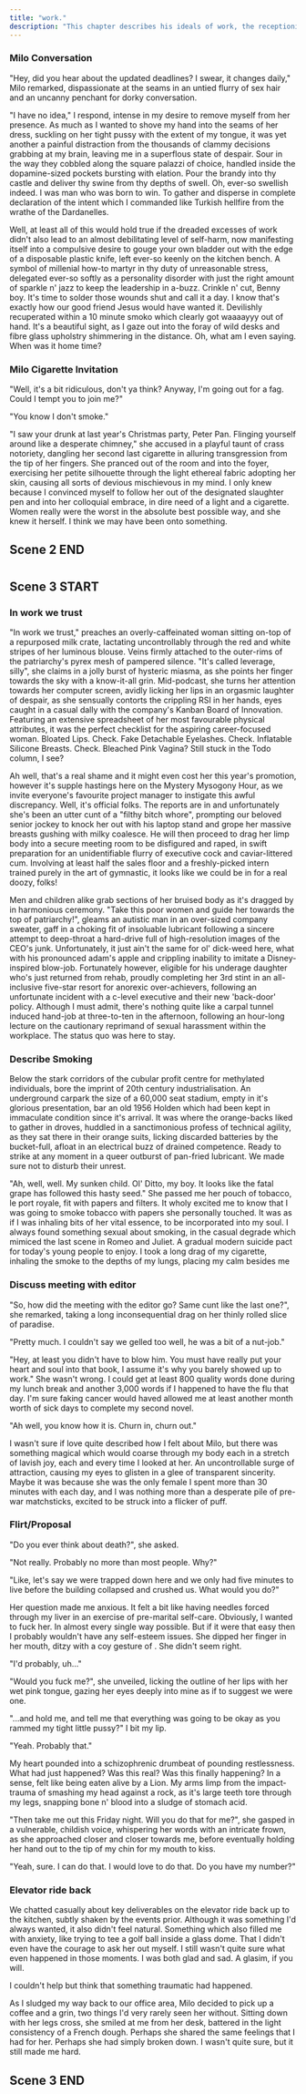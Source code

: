 ```yaml
---
title: "work."
description: "This chapter describes his ideals of work, the receptionist, his workplace, his job, his love for Milo, date with Milo."
---
```


<!--
## Scene 1 START

### Work Introduction

In work we trust. A plutocratic orgy of totalitarian devastation. This week's solution to the rampant "black" problem. Mornin' coffee. Mornin' wank. Mornin' grain. Margarine's tainted folly of hardened bliss, as your fingers attempt to pry the vogue from your eyes with a pompadour pickaxe. The diabolical mud seeps from your gums and into the heart of your Special-K, programming you into an undying commitment of useful, well-behaved utility. Shuckle up, bucko. It's time to cradle the flair.

### Touch Upon Editor Meeting

Following this morning's disastrous ousting with the editor, I was truly in no mood to sort paper, snort chaffer, nor entertain the upper soiree with my two-time tap-plastic beat. What I truly wanted was a gun and a live-animal to contest with. An outlet to express my debilitating sorrow, as I empty an entire magazine of 5.56 mm hollow point rounds into the mouth of a docile four-legged creature, preferably in front of it's own fawn. The hostess would then announce me 'Big Akimbo' in honorary procession, as I stand there victorious in an uncompromising vision of success against the hardened tyranny of moral expectation. It's shrapnel-imbued carcass, to be chewed and held by it's hobble ears, compressed and violently ripped apart in a slobbering gob of ravioli slosh. It's coursing blood staining the white-righteous chastity of my teeth, as I grin awkwardly into the sun to be captured in a photographic memorium for future generations to inspire. Clearly, I was starving.

### Stuck Outside

I couldn't help but stare at the foreboding glass doors barring me from performing today's financial execution. The ruffle of my coat, reeking of the emulsified smells of pork and chive from the oriental dive bar earlier. My work pass misplaced, perhaps retrieved by a sultry Mr. Ming who had discovered something precious near our table, pawning it as an ancient barbaric relic from the West. Although truth be told, I never quite knew where my pass was at any given moment. It was in a constant state of flux, laying dormant on my kitchen bench one moment, not a trace of it to be found the next. And yet it would always somehow reveal itself in the aftermath of the crisis, just when I no longer required it. Dazed and confused in the acidic garging of my famished stomach, I had no choice other than to consult the pea-sized grain of rationality that hadn't yet been consumed by the creeping anxiety confiscating my abiilty to cruise.

Was it in my best interest to force my way through the threshold in a sheer act of terrorism; an ode towards my fanatic desire for "C-A-P-I-T-A-L-I-S-M"? Where were the freely-available messenger pigeons at this time of day, needlessly vain in their help and counselling in these dreary times of need? Perhaps the reasonable thing to do was call my boss, and pretend as if I'd caught some sort of medieval disease which prevented me from understanding the core fundamentals of spreadsheet duress. Ah, yes. A fine day's work is never truly over, as we embrace the dibble-dabble affair that conspires to dribble you in the nonsensical pleasure of well-organised crime, lesser to the pagan beliefs you uphold as gospel upon God's almighty vision. A mechanical duet featuring your absolute best face in an air-tight vacuum of outstanding perfection, mired upon a palette of plastic purple laminate, suitably moulded into tiny matchsticks for your mouth to align. "Half a matchstick each day keeps ol' Maggie away from clutching ye ol' heart monitor!", murmurs a fading voice in the back of my mind, somewhat delirious in the poorly-received intention gushing from my skull.

### Milo Introduction

"I'm guessing you forgot your pass, again," approaches a pathless voice from the wide-open carpark fronting the technological fortress of torture and caress. Judging by the snark prelude that emanated from the tainted wisp of her words, there was no doubt in my mind it was Milo. The goddess of whim. The principal subject of my internet search history. Licorice whore. I truly wanted nothing more than to grab her astringent curls and fuck her senseless on the crumbling asphalt below, until the cataracts in her eyes bled a fantastic green. Maybe next Sunday, I thought to myself. In a universe far, far away.

"I guess I have indeed," pranced the anxious hubris of my mouth, as I stood there slightly enamoured with her presence, the thick drape of her body shrouded in the ripped veil of a velvet rouge dress, only for my imagination to see. Her piercing Armenian eyes. The luna compulsiveness of her shrill eyebrows. Ready to lure, attract and quander at any given moment. Her figure, as slender and as elusive as the strands of time itself. Emancipated in a deformed stock of cigarette ash and compact opulence. It was everything my tongue envisioned, and more. A coarse bounty of decaying sexuality, involving her honey-drenched touch wrapped in a fine silk lace, designed to twist and churn the senses into a debauchery of tautologically impossible shapes. She was a casual fuck at an underfunded rehab clinic, cum dripping thin in a shower of condemning misery. Another arduous topic to discuss with my therapist, who likely would have disapproved the past 3 minutes 23 seconds of my existence. Love be told.

What made Milo special, aside from my ardent obsession with her, was that she was a bipolar baby. Goldilock's manic retardant. The world's saddest poker face. One minute she would be ecstatic, bouncing around the walls, offering your hand in marriage. Then soon there-after, she would be found underneath the staircase, wrists slashed in a stain of mascara quivering from her veins. Maybe I was attracted to the inifinite possibility of her character. The boundless sexual anonmity of her malfunctioning brain. Clearly I was a desperate fool and my therapist insisted that I shouldn't romanticise mental illness, although I couldn't quite shake the clarity it provided me with. She appeared to be in a manic mood today. It's probably why she kissed me on the cheek as she disappeared into the building, leaving me ablush in an infatuated heave of exhilaration. My fantasy land worried me.

## Scene 1 END

#

## Scene 2 START

### Describe Building

Through the bright cellophane interiors of the refurbished lobby and into the preliminary trust of the mind, laid what was known within the company as the Machine of Profit™. A delectable prophecy which bore the deceased flesh of a prominent entrepeneur. It existed as the life and blood of the accord, which all employees were expected to hold in the highest esteem. Through prayer and worship, the ancient artifact existed to provide purpose to it's subjects, communicating it's intent via the extensive network of viridian tubes which ran through the hollow walls of this building, abrassive in their function of prodigal delegation. NOW. JUMP. DOWN. DOWN. DOWN. And in a swift hivemind of unconcerning urgency, thousands of helpless bodies plunge from their desk-side windows and onto the carpark below, caught in a cacophony of audible nightmare. Apparently, it didn't care much for sentimentality.

### Describe Receptionist

At the other end of the lobby, were an impressive assortment of exotic Pruvian vines, latching themselves in an entwined ensemble of endless tranquility, trained to entangle the company's logo in vivid detail. And on an isolated desk ahead, behind a custom wood finish with a bit of slut, sat the receptionist. A messy ball of anxious wool and tangled cat hair, stunned in the bright pink, yellow and orange knitted jumpers she would praise all over her voluptuous body. A small personality trapped behind a over-sized smile of self-conscious proportions. Hidden within a desecrated tub of Neopolitan ice-cream she kept beneath her bed, unsparingly finished without even a trace of dairy to harm the lactose-intolerant cells of a lukemia child. Of course, I also wanted to fuck her too, but it was a detail which would blur into every woman I would ever meet. Except for my mother, of course.

"Good morning!", I blast at her face with a burst of viagra, trying my best to sound like a paid all-inclusive trip to the Bahamas.

"You know you already said good morning earlier, right? Not to mention, it's already mid-afternoon, pucker." Well, I suppose it wasn't as bad as it could have been. There was no shame in being a quirky wall-flower, aloof in my nonchalant intricacies and non-ironic love for organic gardening. Perhaps my overarching stupidity would eventually lead to a romantic date on a sunset promenade with thy lovely receptionist, our dinner to be candle-lit in serene curiosity, followed by a weekend of uninspired sex with a strap-on and an intense fear of syphillis. Certainly, I didn't think of myself as something desirable. Something to be cherished, in the same way that I felt women were to be cherished. Perhaps it was an extension of the self-hate that I felt for myself, the unfortunate paradox of being Asian. Too racist to fuck our own kind, yet too demanding to accept anything else than a perfect SAT score. Perhaps I simply didn't care, in my infinite virtual fantasy-land of cum and gore, soiled in a heap of used panties and degraded women. At the very least, it was a good enough deal to keep myself from crying on weekends, sometimes.

### Orange back, Blue back

"Oh right, I had no idea," I remarked towards the receptionist, tattered in an unconvincing smirk of insolence, my two opposable thumbs pointed up in a jovial haste of discretion, as I paced away from the situation in a blitzkrieg of dirty thoughts and deranged requirements. Through the vast cavern of the office kitchen, the kaleidoscopic walls blended themselves into a tangerine muse of teak stripes and amusing spaces, as I observe a man glass another co-worker with a kumbutcha bottle, throwing his swank body against an indoor vending machine. Certainly, the office had a habit of revealing itself in the on-going tension between the two predominant factions holding our paychecks in unison. According to the company manual, you were either an orange-back or a blue-back. A bottom-feeder or cut-throat liar. Usually it was obvious who was who, but it was those who blurred the lines of liquidity who truly left you afraid.

The orange-backs maintained the Machine of Profit™. Hardened loyalists with an obsessive personality of the highest degree. Fanatic in their pursuit for operational perfection, every single aspect of the Machine of Profit™ was documented, studied and lauded over in an entire library full of arcane functions. Tested and praised for their striking simulation of reality. Thrifty scavengers with a gifted sense of time, orange-backs had been known to survive for weeks on end, purely from the enamating moisture from their chipboard desks. An ability which allowed them to work for days on end, without even a puddle of cue to contrive. An introverted cog of divine certification and befuddled self-esteem, they were the ultimate servants to the establishment, vaticinal in their ability to optimise even the most basic of algorithms. Also the company's longest serving employee, the orange-backs where lead by a pale autistic child who bore tiny little keyboards for fingers, who demanded to have his frail body fused into the machine, dependent upon it's operation for his survival. He was known as the Son of Machine™.

The blue-backs on the other hand were the very source of the Machine of Profit™ itself. Privileged emissaries whom kept it's precious profits flowing, in a ritual sacrifice known as the accordance. At the precise dot of every hour, two blue-backs would be chosen from the chantry by the High Priest of Profit™, where they would simultaneously slit theirs wrists to provide sustainance to the ever-growing profit flowing from the machine's glowing aura of surfeit. Their bodies, stripped of all necessity and rubbed with a diamond adhesive of grandoise pomposity, were to be fed into the machine to be conjoined into company credits. A beautiful death in the eyes of the communion, happy to be churned into profit for the greater good of the cause. It was the sole duty of the blue-back to churn, and a be churned; their cheer awash with a twady vigour which kept their faces in deep attention with the profit which made them whole. Together with the orange-backs, they worked tireless to ensure that the profit ran aflush, and their chains remained well-lubricated for the Machine of Profit™ to judge.

### Describe Desk

Admittedly, I didn't really understand the whole she-bang, as it were. I barely even wanted to be here. I was nothing more than a sloucher with a dip in his walk. Another leech in the system to be powdered in caesin and stashed away come tax time. Neither useful, nor indispensible. A self-sustaining pile of inconsistent trouble, enough to make my existence seem worthwhile, yet not too out-of-order to appear painful. Another drifter with a sock for a shoe, cause the paper simply ain't gonna push itself, honey. Finally, I reached my desk. In the fluorscent blindness of the overhead lights, the refraction of the sun beamed it's warm hues onto the cluttered mess preoccupying my desk. A welcome touch to the hundreds of unanswered emails lurking within my mailbox, sizzling in the bask of the great big ball in the sky. It was an accepted fact that warmth was a commodity in this office. Forever displaced by the orange-back's desire to be thawed into a flawless image of cognnitive certainty, and the blue-back's inherent misandry for molten cleansing. Pushing aside a folder of printed pamphlets from last year's #excite conference, ironically the most boring 2-day retreat any single person could have ever experienced, I sat patiently in my chair, just about ready to get right back up and head home. -->


### Milo Conversation

"Hey, did you hear about the updated deadlines? I swear, it changes daily," Milo remarked, dispassionate at the seams in an untied flurry of sex hair and an uncanny penchant for dorky conversation.

"I have no idea," I respond, intense in my desire to remove myself from her presence. As much as I wanted to shove my hand into the seams of her dress, suckling on her tight pussy with the extent of my tongue, it was yet another a painful distraction from the thousands of clammy decisions grabbing at my brain, leaving me in a superflous state of despair. Sour in the way they cobbled along the square palazzi of choice, handled inside the dopamine-sized pockets bursting with elation. Pour the brandy into thy castle and deliver thy swine from thy depths of swell. Oh, ever-so swellish indeed. I was man who was born to win. To gather and disperse in complete declaration of the intent which I commanded like Turkish hellfire from the wrathe of the Dardanelles.

Well, at least all of this would hold true if the dreaded excesses of work didn't also lead to an almost debilitating level of self-harm, now manifesting itself into a compulsive desire to gouge your own bladder out with the edge of a disposable plastic knife, left ever-so keenly on the kitchen bench. A symbol of millenial how-to martyr in thy duty of unreasonable stress, delegated ever-so softly as a personality disorder with just the right amount of sparkle n' jazz to keep the leadership in a-buzz. Crinkle n' cut, Benny boy. It's time to solder those wounds shut and call it a day. I know that's exactly how our good friend Jesus would have wanted it. Devilishly recuperated within a 10 minute smoko which clearly got waaaayyy out of hand. It's a beautiful sight, as I gaze out into the foray of wild desks and fibre glass upholstry shimmering in the distance. Oh, what am I even saying. When was it home time?

### Milo Cigarette Invitation

"Well, it's a bit ridiculous, don't ya think? Anyway, I'm going out for a fag. Could I tempt you to join me?"

"You know I don't smoke."

"I saw your drunk at last year's Christmas party, Peter Pan. Flinging yourself around like a desperate chimney," she accused in a playful taunt of crass notoriety, dangling her second last cigarette in alluring transgression from the tip of her fingers. She pranced out of the room and into the foyer, exercising her petite silhouette through the light ethereal fabric adopting her skin, causing all sorts of devious mischievous in my mind. I only knew because I convinced myself to follow her out of the designated slaughter pen and into her colloquial embrace, in dire need of a light and a cigarette. Women really were the worst in the absolute best possible way, and she knew it herself. I think we may have been onto something.

## Scene 2 END

#

## Scene 3 START


### In work we trust

"In work we trust," preaches an overly-caffeinated woman sitting on-top of a repurposed milk crate, lactating uncontrollably through the red and white stripes of her luminous blouse. Veins firmly attached to the outer-rims of the patriarchy's pyrex mesh of pampered silence. "It's called leverage, silly", she claims in a jolly burst of hysteric miasma, as she points her finger towards the sky with a know-it-all grin. Mid-podcast, she turns her attention towards her computer screen, avidly licking her lips in an orgasmic laughter of despair, as she sensually contorts the crippling RSI in her hands, eyes caught in a casual dally with the company's Kanban Board of Innovation. Featuring an extensive spreadsheet of her most favourable physical attributes, it was the perfect checklist for the aspiring career-focused woman. Bloated Lips. Check. Fake Detachable Eyelashes. Check. Inflatable Silicone Breasts. Check. Bleached Pink Vagina? Still stuck in the Todo column, I see?

Ah well, that's a real shame and it might even cost her this year's promotion, however it's supple hastings here on the Mystery Mysogony Hour, as we invite everyone's favourite project manager to instigate this awful discrepancy. Well, it's official folks. The reports are in and unfortunately she's been an utter cunt of a "filthy bitch whore", prompting our beloved senior jockey to knock her out with his laptop stand and grope her massive breasts gushing with milky coalesce. He will then proceed to drag her limp body into a secure meeting room to be disfigured and raped, in swift preparation for an unidentifiable flurry of executive cock and caviar-littered cum. Involving at least half the sales floor and a freshly-picked intern trained purely in the art of gymnastic, it looks like we could be in for a real doozy, folks!

Men and children alike grab sections of her bruised body as it's dragged by in harmonious ceremony. "Take this poor women and guide her towards the top of patriarchy!", gleams an autistic man in an over-sized company sweater, gaff in a choking fit of insoluable lubricant following a sincere attempt to deep-throat a hard-drive full of high-resolution images of the CEO's junk. Unfortunately, it just ain't the same for ol' dick-weed here, what with his pronounced adam's apple and crippling inability to imitate a Disney-inspired blow-job. Fortunately however, eligible for his underage daughter who's just returned from rehab, proudly completing her 3rd stint in an all-inclusive five-star resort for anorexic over-achievers, following an unfortunate incident with a c-level executive and their new 'back-door' policy. Although I must admit, there's nothing quite like a carpal tunnel induced hand-job at three-to-ten in the afternoon, following an hour-long lecture on the cautionary reprimand of sexual harassment within the workplace. The status quo was here to stay.

###  Describe Smoking

Below the stark corridors of the cubular profit centre for methylated individuals, bore the imprint of 20th century industrialisation. An underground carpark the size of a 60,000 seat stadium, empty in it's glorious presentation, bar an old 1956 Holden which had been kept in immaculate condition since it's arrival. It was where the orange-backs liked to gather in droves, huddled in a sanctimonious profess of technical agility, as they sat there in their orange suits, licking discarded batteries by the bucket-full, afloat in an electrical buzz of drained competence. Ready to strike at any moment in a queer outburst of pan-fried lubricant. We made sure not to disturb their unrest.

"Ah, well, well. My sunken child. Ol' Ditto, my boy. It looks like the fatal grape has followed this hasty seed." She passed me her pouch of tobacco, le port royale, fit with papers and filters. It wholy excited me to know that I was going to smoke tobacco with papers she personally touched. It was as if I was inhaling bits of her vital essence, to be incorporated into my soul. I always found something sexual about smoking, in the casual degrade which mimiced the last scene in Romeo and Juliet. A gradual modern suicide pact for today's young people to enjoy. I took a long drag of my cigarette, inhaling the smoke to the depths of my lungs, placing my calm besides me

### Discuss meeting with editor

"So, how did the meeting with the editor go? Same cunt like the last one?", she remarked, taking a long inconsequential drag on her thinly rolled slice of paradise.

"Pretty much. I couldn't say we gelled too well, he was a bit of a nut-job."

"Hey, at least you didn't have to blow him. You must have really put your heart and soul into that book, I assume it's why you barely showed up to work." She wasn't wrong. I could get at least 800 quality words done during my lunch break and another 3,000 words if I happened to have the flu that day. I'm sure faking cancer would haved allowed me at least another month worth of sick days to complete my second novel.

"Ah well, you know how it is. Churn in, churn out."

I wasn't sure if love quite described how I felt about Milo, but there was something magical which would coarse through my body each in a stretch of lavish joy, each and every time I looked at her. An uncontrollable surge of attraction, causing my eyes to glisten in a glee of transparent sincerity. Maybe it was because she was the only female I spent more than 30 minutes with each day, and I was nothing more than a desperate pile of pre-war matchsticks, excited to be struck into a flicker of puff.

### Flirt/Proposal

"Do you ever think about death?", she asked.

"Not really. Probably no more than most people. Why?"

"Like, let's say we were trapped down here and we only had five minutes to live before the building collapsed and crushed us. What would you do?"

Her question made me anxious. It felt a bit like having needles forced through my liver in an exercise of pre-marital self-care. Obviously, I wanted to fuck her. In almost every single way possible. But if it were that easy then I probably wouldn't have any self-esteem issues. She dipped her finger in her mouth, ditzy with a coy gesture of . She didn't seem right.

"I'd probably, uh..."

"Would you fuck me?", she unveiled, licking the outline of her lips with her wet pink tongue, gazing her eyes deeply into mine as if to suggest we were one.

"...and hold me, and tell me that everything was going to be okay as you rammed my tight little pussy?" I bit my lip.

"Yeah. Probably that."

My heart pounded into a schizophrenic drumbeat of pounding restlessness. What had just happened? Was this real? Was this finally happening? In a sense, felt like being eaten alive by a Lion. My arms limp from the impact-trauma of smashing my head against a rock, as it's large teeth tore through my legs, snapping bone n' blood into a sludge of stomach acid.

"Then take me out this Friday night. Will you do that for me?", she gasped in a vulnerable, childish voice, whispering her words with an intricate frown, as she approached closer and closer towards me, before eventually holding her hand out to the tip of my chin for my mouth to kiss.

"Yeah, sure. I can do that. I would love to do that. Do you have my number?"

### Elevator ride back

We chatted casually about key deliverables on the elevator ride back up to the kitchen, subtly shaken by the events prior. Although it was something I'd always wanted, it also didn't feel natural. Something which also filled me with anxiety, like trying to tee a golf ball inside a glass dome. That I didn't even have the courage to ask her out myself. I still wasn't quite sure what even happened in those moments. I was both glad and sad. A glasim, if you will.

I couldn't help but think that something traumatic had happened.

As I sludged my way back to our office area, Milo decided to pick up a coffee and a grin, two things I'd very rarely seen her without. Sitting down with her legs cross, she smiled at me from her desk, battered in the light consistency of a French dough. Perhaps she shared the same feelings that I had for her. Perhaps she had simply broken down. I wasn't quite sure, but it still made me hard.

## Scene 3 END


